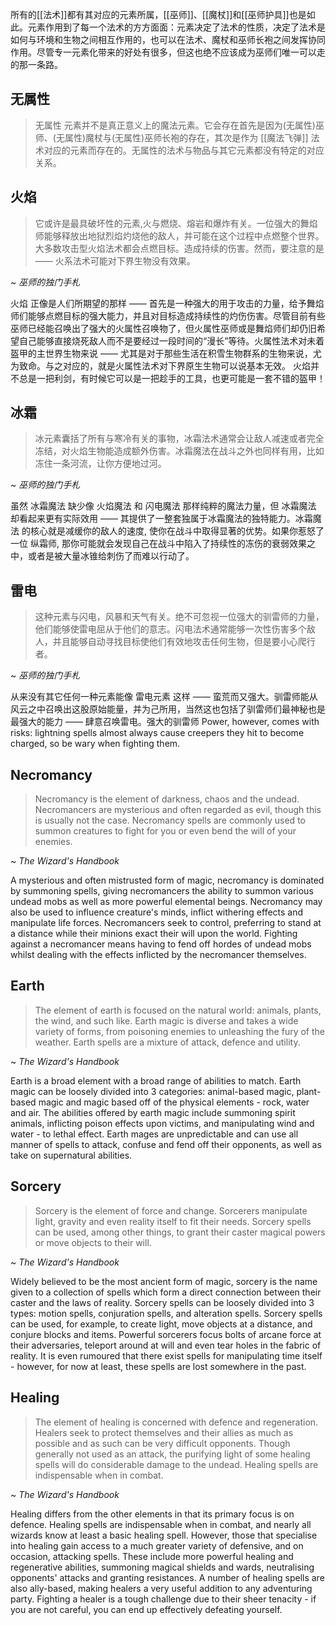所有的[[法术]]都有其对应的元素所属，[[巫师]]、[[魔杖]]和[[巫师护具]]也是如此。元素作用到了每一个法术的方方面面：元素决定了法术的性质，决定了法术是如何与环境和生物之间相互作用的，也可以在法术、魔杖和巫师长袍之间发挥协同作用。尽管专一元素化带来的好处有很多，但这也绝不应该成为巫师们唯一可以走的那一条路。

## 无属性
>无属性 元素并不是真正意义上的魔法元素。它会存在首先是因为(无属性)巫师、(无属性)魔杖与(无属性)巫师长袍的存在，其次是作为 [[魔法飞弹]] 法术对应的元素而存在的。无属性的法术与物品与其它元素都没有特定的对应关系。

## 火焰
>它或许是最具破坏性的元素,火与燃烧、熔岩和爆炸有关。一位强大的舞焰师能够释放出地狱烈焰灼烧他的敌人，并可能在这个过程中点燃整个世界。大多数攻击型火焰法术都会点燃目标。造成持续的伤害。然而，要注意的是 —— 火系法术可能对下界生物没有效果。

~ _巫师的独门手札_

火焰 正像是人们所期望的那样 —— 首先是一种强大的用于攻击的力量，给予舞焰师们能够点燃目标的强大能力，并且对目标造成持续性的灼伤伤害。尽管目前有些巫师已经能召唤出了强大的火属性召唤物了，但火属性巫师或是舞焰师们却仍旧希望自己能够直接烧死敌人而不是要经过一段时间的“漫长”等待。火属性法术对未着盔甲的主世界生物来说 —— 尤其是对于那些生活在积雪生物群系的生物来说，尤为致命。与之对应的，就是火属性法术对下界原生生物可以说基本无效。 火焰并不总是一把利剑，有时候它可以是一把趁手的工具，也更可能是一套不错的盔甲！

## 冰霜
>冰元素囊括了所有与寒冷有关的事物，冰霜法术通常会让敌人减速或者完全冻结，对火焰生物能造成额外伤害。冰霜魔法在战斗之外也同样有用，比如冻住一条河流，让你方便地过河。

~ _巫师的独门手札_

虽然 冰霜魔法 缺少像 火焰魔法 和 闪电魔法 那样纯粹的魔法力量，但 冰霜魔法 却看起来更有实际效用 —— 其提供了一整套独属于冰霜魔法的独特能力。冰霜魔法 的核心就是减缓你的敌人的速度, 使你在战斗中取得显著的优势。如果你惹怒了一位 纵霜师, 那你可能就会发现自己在战斗中陷入了持续性的冻伤的衰弱效果之中，或者是被大量冰锥给刺伤了而难以行动了。

## 雷电
>这种元素与闪电，风暴和天气有关。绝不可忽视一位强大的驯雷师的力量，他们能够使雷电屈从于他们的意志。闪电法术通常能够一次性伤害多个敌人，并且能够自动寻找目标使他们有效地攻击任何生物，但是要小心爬行者。

~ _巫师的独门手札_

从来没有其它任何一种元素能像 雷电元素 这样 —— 蛮荒而又强大。驯雷师能从风云之中召唤出这股原始能量，并为己所用，当然这也包括了驯雷师们最神秘也是最强大的能力 —— 肆意召唤雷电。强大的驯雷师 Power, however, comes with risks: lightning spells almost always cause creepers they hit to become charged, so be wary when fighting them.

## Necromancy
>Necromancy is the element of darkness, chaos and the undead. Necromancers are mysterious and often regarded as evil, though this is usually not the case. Necromancy spells are commonly used to summon creatures to fight for you or even bend the will of your enemies.

~ _The Wizard's Handbook_

A mysterious and often mistrusted form of magic, necromancy is dominated by summoning spells, giving necromancers the ability to summon various undead mobs as well as more powerful elemental beings. Necromancy may also be used to influence creature's minds, inflict withering effects and manipulate life forces. Necromancers seek to control, preferring to stand at a distance while their minions exact their will upon the world. Fighting against a necromancer means having to fend off hordes of undead mobs whilst dealing with the effects inflicted by the necromancer themselves.

## Earth
>The element of earth is focused on the natural world: animals, plants, the wind, and such like. Earth magic is diverse and takes a wide variety of forms, from poisoning enemies to unleashing the fury of the weather. Earth spells are a mixture of attack, defence and utility.

~ _The Wizard's Handbook_

Earth is a broad element with a broad range of abilities to match. Earth magic can be loosely divided into 3 categories: animal-based magic, plant-based magic and magic based off of the physical elements - rock, water and air. The abilities offered by earth magic include summoning spirit animals, inflicting poison effects upon victims, and manipulating wind and water - to lethal effect. Earth mages are unpredictable and can use all manner of spells to attack, confuse and fend off their opponents, as well as take on supernatural abilities.

## Sorcery
>Sorcery is the element of force and change. Sorcerers manipulate light, gravity and even reality itself to fit their needs. Sorcery spells can be used, among other things, to grant their caster magical powers or move objects to their will.

~ _The Wizard's Handbook_

Widely believed to be the most ancient form of magic, sorcery is the name given to a collection of spells which form a direct connection between their caster and the laws of reality. Sorcery spells can be loosely divided into 3 types: motion spells, conjuration spells, and alteration spells. Sorcery spells can be used, for example, to create light, move objects at a distance, and conjure blocks and items. Powerful sorcerers focus bolts of arcane force at their adversaries, teleport around at will and even tear holes in the fabric of reality. It is even rumoured that there exist spells for manipulating time itself - however, for now at least, these spells are lost somewhere in the past.

## Healing
>The element of healing is concerned with defence and regeneration. Healers seek to protect themselves and their allies as much as possible and as such can be very difficult opponents. Though generally not used as an attack, the purifying light of some healing spells will do considerable damage to the undead. Healing spells are indispensable when in combat.

~ _The Wizard's Handbook_

Healing differs from the other elements in that its primary focus is on defence. Healing spells are indispensable when in combat, and nearly all wizards know at least a basic healing spell. However, those that specialise into healing gain access to a much greater variety of defensive, and on occasion, attacking spells. These include more powerful healing and regenerative abilities, summoning magical shields and wards, neutralising opponents' attacks and granting resistances. A number of healing spells are also ally-based, making healers a very useful addition to any adventuring party. Fighting a healer is a tough challenge due to their sheer tenacity - if you are not careful, you can end up effectively defeating yourself.
